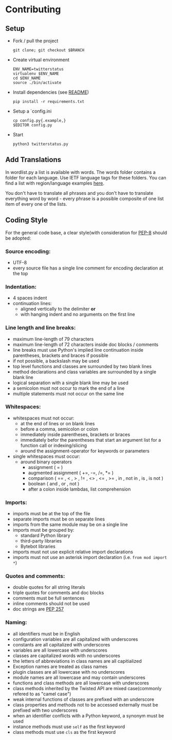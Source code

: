 # Contributing
## Setup

* Fork / pull the project

	`git clone; git checkout $BRANCH`
* Create virtual environment

	```
	ENV_NAME=twitterstatus
  virtualenv $ENV_NAME
  cd $ENV_NAME
  source ./bin/activate
	```
* Install dependencies (see [README](README.md))

	`pip install -r requirements.txt`
* Setup a `config.ini

	```
	cp config.py{.example,}
	$EDITOR config.py
	```
* Start

	`python3 twitterstatus.py`

## Add Translations

In wordlist.py a list is available with words. The words folder contains a folder for each language. Use IETF language tags for these folders. You can find a list with region/language examples [here](http://www.i18nguy.com/unicode/language-identifiers.html).

You don't have to translate all phrases and you don't have to translate everything word by word - every phrase is a possible composite of one list item of every one of the lists.


## Coding Style

For the general code base, a clear style(with consideration for 
[PEP-8](https://www.python.org/dev/peps/pep-0008/) should be adopted:

### Source encoding:
* UTF-8
* every source file has a single line comment for encoding declaration at the
  top

### Indentation: 
* 4 spaces indent
* continuation lines:
  * aligned vertically to the delimiter **or**
  * with hanging indent and no arguments on the first line

### Line length and line breaks:
* maximum line-length of 79 characters
* maximum line-length of 72 characters inside doc blocks / comments
* line breaks must use Python's implied line continuation inside parentheses,
  brackets and braces if possible
* if not possible, a backslash may be used
* top level functions and classes are surrounded by two blank lines
* method declarations and class variables are surrounded by a single blank line
* logical separation with a single blank line may be used
* a semicolon must not occur to mark the end of a line
* multiple statements must not occur on the same line

### Whitespaces:
* whitespaces must not occur:
  * at the end of lines or on blank lines
  * before a comma, semicolon or colon
  * immediately inside parentheses, brackets or braces
  * immediately befor the parentheses that start an argument list for a
    function call or indexing/slicing
  * around the assignment-operator for keywords or parameters
* single whitespaces must occur:
  * around binary operators
    * assignment ( = )
    * augmented assignment ( +=, -=, /=, *= )
    * comparison ( == , < , > , != , <> , <= , >= , in , not in , is , is not )
    * boolean ( and , or , not )
    * after a colon inside lambdas, list comprehension

### Imports:
* imports must be at the top of the file
* separate imports must be on separate lines
* imports from the same module may be on a single line
* imports must be grouped by:
  * standard Python library
  * third-party libraries
  * Bytebot libraries
* imports must not use explicit relative import declarations
* imports must not use an asterisk import declaration (i.e. `from mod import *`)

### Quotes and comments:
* double quotes for all string literals
* triple quotes for comments and doc blocks
* comments must be full sentences
* inline comments should not be used
* doc strings are [PEP 257](https://www.python.org/dev/peps/pep-0257/)

### Naming:
* all identifiers must be in English
* configuration variables are all capitalized with underscores
* constants are all capitalized with underscores
* variables are all lowercase with underscores
* classes are capitalized words with no underscores
* the letters of abbreviations in class names are all capitialized
* Exception names are treated as class names
* plugin classes are all lowercase with no underscores
* module names are all lowercase and may contain underscores
* functions and class methods are all lowercase with underscores
* class methods inherited by the Twisted API are mixed case(commonly refered 
  to as "camel case")
* weak internal functions of classes are prefixed with an underscore
* class properties and methods not to be accessed externally must be prefixed
  with two underscores
* when an identifier conflicts with a Python keyword, a synonym must be used
* instance methods must use `self` as the first keyword
* class methods must use `cls` as the first keyword